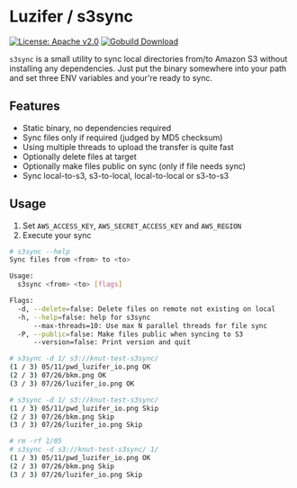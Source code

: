 # Luzifer / s3sync

[![License: Apache v2.0](https://badge.luzifer.io/v1/badge?color=5d79b5&title=license&text=Apache+v2.0)](http://www.apache.org/licenses/LICENSE-2.0) [![Gobuild Download](https://badge.luzifer.io/v1/badge?color=5d79b5&title=Download&text=on+GoBuilder.me)](https://gobuilder.me/github.com/Luzifer/s3sync)

`s3sync` is a small utility to sync local directories from/to Amazon S3 without installing any dependencies. Just put the binary somewhere into your path and set three ENV variables and your're ready to sync.

## Features

- Static binary, no dependencies required
- Sync files only if required (judged by MD5 checksum)
- Using multiple threads to upload the transfer is quite fast
- Optionally delete files at target
- Optionally make files public on sync (only if file needs sync)
- Sync local-to-s3, s3-to-local, local-to-local or s3-to-s3

## Usage

1. Set `AWS_ACCESS_KEY`, `AWS_SECRET_ACCESS_KEY` and `AWS_REGION`
2. Execute your sync

```bash
# s3sync --help
Sync files from <from> to <to>

Usage:
  s3sync <from> <to> [flags]

Flags:
  -d, --delete=false: Delete files on remote not existing on local
  -h, --help=false: help for s3sync
      --max-threads=10: Use max N parallel threads for file sync
  -P, --public=false: Make files public when syncing to S3
      --version=false: Print version and quit

# s3sync -d 1/ s3://knut-test-s3sync/
(1 / 3) 05/11/pwd_luzifer_io.png OK
(2 / 3) 07/26/bkm.png OK
(3 / 3) 07/26/luzifer_io.png OK

# s3sync -d 1/ s3://knut-test-s3sync/
(1 / 3) 05/11/pwd_luzifer_io.png Skip
(2 / 3) 07/26/bkm.png Skip
(3 / 3) 07/26/luzifer_io.png Skip

# rm -rf 1/05
# s3sync -d s3://knut-test-s3sync/ 1/
(1 / 3) 05/11/pwd_luzifer_io.png OK
(2 / 3) 07/26/bkm.png Skip
(3 / 3) 07/26/luzifer_io.png Skip
```
